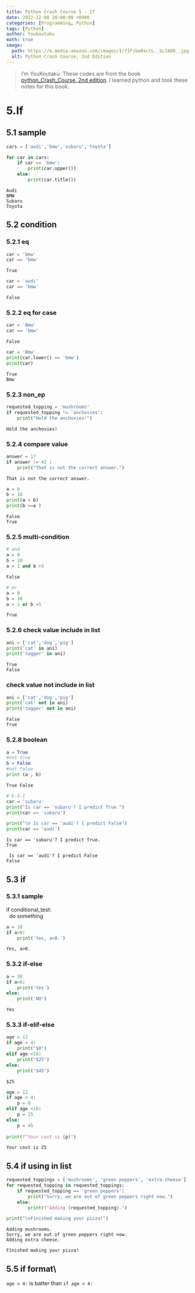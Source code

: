 ```yaml
---
title: Python Crash Course 5 - If
date: 2022-12-08 20:00:00 +0900
categories: [Programming, Python]
tags: [Python]
author: Youkoutaku
math: true
image:
  path: https://m.media-amazon.com/images/I/71Fjbw0xcCL._SL1400_.jpg
  alt: Python Crash Course, 2nd Edition
---
```


> I’m YouKoutaku. These codes are from the book [python_Crash_Course, 2nd edition](https://books.google.co.jp/books/about/Python_Crash_Course_2nd_Edition.html?id=w1v6DwAAQBAJ&redir_esc=y). I learned python and took these notes for this book.

# 5.If
## 5.1 sample


```python
cars = ['audi','bmw','subaru','toyota']

for car in cars:
    if car == 'bmw':
        print(car.upper())
    else:
        print(car.title())

```

    Audi
    BMW
    Subaru
    Toyota
    

## 5.2 condition
### 5.2.1 eq


```python
car = 'bmw'
car == 'bmw'
```




    True




```python
car = 'audi'
car == 'bmw'
```




    False



### 5.2.2 eq for case


```python
car = 'Bmw'
car == 'bmw'
```




    False




```python
car = 'Bmw'
print(car.lower() == 'bmw')
print(car)
```

    True
    Bmw
    

### 5.2.3 non_ep


```python
requested_topping = 'mushrooms'
if requested_topping != 'anchovies':
    print("Hold the anchovies!")
```

    Hold the anchovies!
    

### 5.2.4 compare value


```python
answer = 17
if answer != 42 :
    print("That is not the correct answer.")
```

    That is not the correct answer.
    


```python
a = 0
b = 10
print(a > b)
print(b >=a )
```

    False
    True
    

### 5.2.5 multi-condition


```python
# and
a = 0
b = 10
a > 1 and b >5

```




    False




```python
# or
a = 0
b = 10
a > 1 or b >5
```




    True



### 5.2.6 check value include in list


```python
ani = ['cat','dog','pig']
print('cat' in ani)
print('tagger' in ani)
```

    True
    False
    

### check value not include in list


```python
ani = ['cat','dog','pig']
print('cat' not in ani)
print('tagger' not in ani)
```

    False
    True
    

### 5.2.8 boolean


```python
a = True
#not true
b = False
#not false
print (a , b)
```

    True False
    


```python
# E-5-1
car = 'subaru'
print("Is car == 'subaru'? I predict True.")
print(car == 'subaru')

print("\n Is car == 'audi'? I predict False")
print(car == 'audi')
```

    Is car == 'subaru'? I predict True.
    True
    
     Is car == 'audi'? I predict False
    False
    

## 5.3 if
### 5.3.1 sample
if conditional_test:  
&nbsp; do something


```python
a = 10
if a>0:
    print('Yes, a>0.')
```

    Yes, a>0.
    

### 5.3.2 if-else


```python
a = 10
if a>0:
    print('Yes')
else:
    print('NO')
```

    Yes
    

### 5.3.3 if-elif-else


```python
age = 12
if age < 4:
    print("$0")
elif age <18:
    print("$25")
else:
    print("$45")
```

    $25
    


```python
age = 12
if age < 4:
    p = 0
elif age <18:
    p = 25
else:
    p = 45
    
print(f"Your cost is {p}")
```

    Your cost is 25
    

## 5.4 if using in list


```python
requested_toppings = ['mushrooms', 'green peppers', 'extra cheese']
for requested_topping in requested_toppings:
    if requested_topping == 'green peppers': 
        print("Sorry, we are out of green peppers right now.") 
    else: 
        print(f"Adding {requested_topping}.") 

print("\nFinished making your pizza!")
```

    Adding mushrooms.
    Sorry, we are out of green peppers right now.
    Adding extra cheese.
    
    Finished making your pizza!
    

## 5.5 if format\
`age < 4:`
is batter than
`if age < 4:`
